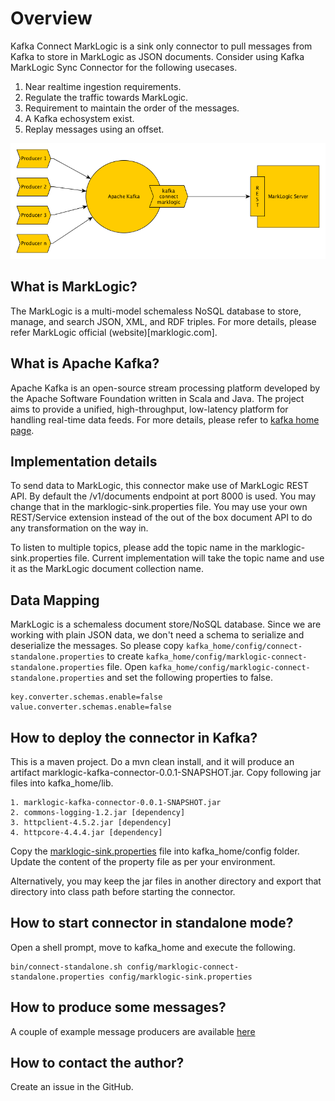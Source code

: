 # Overview

Kafka Connect MarkLogic is a sink only connector to pull messages from Kafka to store in MarkLogic as JSON documents. Consider using Kafka MarkLogic Sync Connector for the following usecases.

1. Near realtime ingestion requirements.
2. Regulate the traffic towards MarkLogic.
3. Requirement to maintain the order of the messages. 
4. A Kafka echosystem exist.
5. Replay messages using an offset.

![Kafka Connect MarkLogic](kafka-connect-ml.png)

## What is MarkLogic?
The MarkLogic is a multi-model schemaless NoSQL database to store, manage, and search JSON, XML, and RDF triples. For more details, please refer MarkLogic official (website)[marklogic.com].

## What is Apache Kafka?
Apache Kafka is an open-source stream processing platform developed by the Apache Software Foundation written in Scala and Java. The project aims to provide a unified, high-throughput, low-latency platform for handling real-time data feeds. For more details, please refer to [kafka home page](https://kafka.apache.org/).

## Implementation details 

To send data to MarkLogic, this connector make use of MarkLogic REST API. By default the /v1/documents endpoint at port 8000 is used. You may change that in the marklogic-sink.properties file. You may use your own REST/Service extension instead of the out of the box document API to do any transformation on the way in.

To listen to multiple topics, please add the topic name in the marklogic-sink.properties file. Current implementation will take the topic name and use it as the MarkLogic document collection name.

## Data Mapping

MarkLogic is a schemaless document store/NoSQL database. Since we are working with plain JSON data, we don't need a schema to serialize and deserialize the messages. So please copy ```kafka_home/config/connect-standalone.properties``` to create ```kafka_home/config/marklogic-connect-standalone.properties``` file.
Open ```kafka_home/config/marklogic-connect-standalone.properties``` and set the following properties to false.

```
key.converter.schemas.enable=false
value.converter.schemas.enable=false
```

## How to deploy the connector in Kafka?

This is a maven project. Do a mvn clean install, and it will produce an artifact marklogic-kafka-connector-0.0.1-SNAPSHOT.jar. Copy following jar files into kafka_home/lib. 

```
1. marklogic-kafka-connector-0.0.1-SNAPSHOT.jar
2. commons-logging-1.2.jar [dependency]
3. httpclient-4.5.2.jar [dependency]
4. httpcore-4.4.4.jar [dependency]
```

Copy the [marklogic-sink.properties](https://github.com/sanjuthomas/kafka-connect-marklogic/blob/master/config/marklogic-sink.properties) file into kafka_home/config folder. Update the content of the property file as per your environment.

Alternatively, you may keep the jar files in another directory and export that directory into class path before starting the connector.

## How to start connector in standalone mode?

Open a shell prompt, move to kafka_home and execute the following.

```
bin/connect-standalone.sh config/marklogic-connect-standalone.properties config/marklogic-sink.properties
```

## How to produce some messages?

A couple of example message producers are available [here](https://github.com/sanjuthomas/marklogic-kafka-sample-client)

## How to contact the author?

Create an issue in the GitHub.
 


